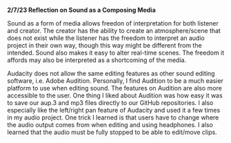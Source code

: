 **2/7/23 Reflection on Sound as a Composing Media**

Sound as a form of media allows freedon of interpretation for both listener and creator. The creator has the ability to create an atmosphere/scene that does not exist while the listener has the freedom to interpret an audio project in their own way, though this way might be different from the intended. Sound also makes it easy to alter real-time scenes. The freedom it affords may also be interpreted as a shortcoming of the media. 

Audacity does not allow the same editing features as other sound editing software, i.e. Adobe Audition. Personally, I find Audition to be a much easier platform to use when editing sound. The features on Audition are also more accessible to the user. One thing I liked about Audition was how easy it was to save our aup.3 and mp3 files directly to our GitHub repositories. I also especially like the left/right pan feature of Audacity and used it a few times in my audio project. One trick I learned is that users have to change where the audio output comes from when editing and using headphones. I also learned that the audio must be fully stopped to be able to edit/move clips. 
